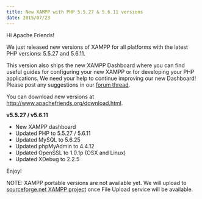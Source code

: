 ```yaml
---
title: New XAMPP with PHP 5.5.27 & 5.6.11 versions
date: 2015/07/23
---
```


Hi Apache Friends!

We just released new versions of XAMPP for all platforms with the latest PHP versions: 5.5.27 and 5.6.11. 

This version also ships the new XAMPP Dashboard where you can find useful guides for configuring your new XAMPP or for developing your PHP applications. We need your help to continue improving our new Dashboard! Please post any suggestions in our <a href="https://community.apachefriends.org/f/viewtopic.php?f=1&t=69810">forum thread</a>.

You can download new versions at <a href="http://www.apachefriends.org/download.html">http://www.apachefriends.org/download.html</a>.


<b>v5.5.27 / v5.6.11</b>

- New XAMPP dashboard
- Updated PHP to 5.5.27 / 5.6.11
- Updated MySQL to 5.6.25
- Updated phpMyAdmin to 4.4.12
- Updated OpenSSL to 1.0.1p (OSX and Linux)
- Updated XDebug to 2.2.5

Enjoy!

NOTE: XAMPP portable versions are not available yet. We will upload to <a href="http://sourceforge.net/projects/xampp/?source=directory">sourceforge.net XAMPP project</a> once File Upload service will be available.